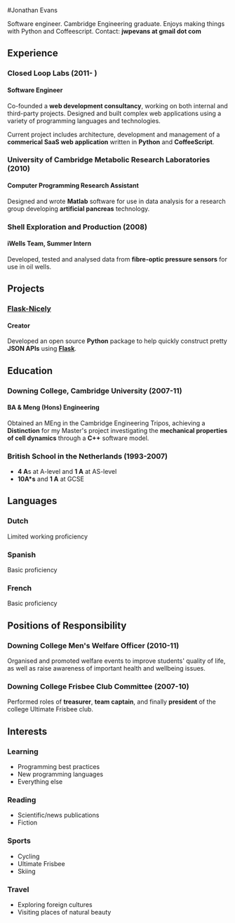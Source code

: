 #Jonathan Evans

Software engineer. Cambridge Engineering graduate. Enjoys making things with Python and Coffeescript.
Contact: **jwpevans at gmail dot com**

## Experience

### Closed Loop Labs (2011- )
#### Software Engineer

Co-founded a **web development consultancy**, working on both internal and third-party projects. Designed and built complex web applications using a variety of programming languages and technologies.

Current project includes architecture, development and management of a **commerical SaaS web application** written in **Python** and **CoffeeScript**.


### University of Cambridge Metabolic Research Laboratories (2010)
#### Computer Programming Research Assistant

Designed and wrote **Matlab** software for use in data analysis for a research group developing **artificial pancreas** technology.

### Shell Exploration and Production (2008)
#### iWells Team, Summer Intern

Developed, tested and analysed data from **fibre-optic pressure sensors** for use in oil wells.

## Projects

### [Flask-Nicely](https://www.github.com/Jwpe/Flask-Nicely)
#### Creator

Developed an open source **Python** package to help quickly construct pretty **JSON APIs** using [**Flask**](https://www.flask.pocoo.org).

## Education

### Downing College, Cambridge University (2007-11)
#### BA & Meng (Hons) Engineering

Obtained an MEng in the Cambridge Engineering Tripos, achieving a **Distinction** for my Master's project investigating the **mechanical properties of cell dynamics** through a **C++** software model.

### British School in the Netherlands (1993-2007)

- **4 A**s at A-level and **1 A** at AS-level
- **10A*s** and **1 A** at GCSE

## Languages

### Dutch

Limited working proficiency

### Spanish

Basic proficiency

### French

Basic proficiency

## Positions of Responsibility

### Downing College Men's Welfare Officer (2010-11)

Organised and promoted welfare events to improve students' quality of life, as well as raise awareness of important health and wellbeing issues.

### Downing College Frisbee Club Committee (2007-10)

Performed roles of **treasurer**, **team captain**, and finally **president** of the college Ultimate Frisbee club.

## Interests

### Learning

- Programming best practices
- New programming languages
- Everything else

### Reading

- Scientific/news publications
- Fiction

### Sports

- Cycling
- Ultimate Frisbee
- Skiing

### Travel

- Exploring foreign cultures
- Visiting places of natural beauty